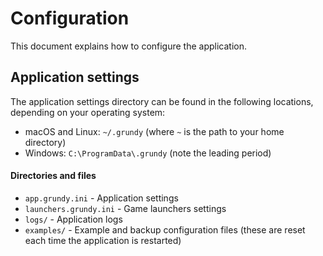 # Configuration
This document explains how to configure the application.

## Application settings
The application settings directory can be found in the following locations,
depending on your operating system:

- macOS and Linux: `~/.grundy` (where `~` is the path to your home directory)
- Windows: `C:\ProgramData\.grundy` (note the leading period)

#### Directories and files
- `app.grundy.ini` - Application settings
- `launchers.grundy.ini` - Game launchers settings
- `logs/` - Application logs
- `examples/` - Example and backup configuration files (these are reset each
time the application is restarted)
